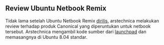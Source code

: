 ## Review Ubuntu Netbook Remix

Tidak lama setelah Ubuntu Netbook Remix [dirilis](http://kriwil.com/journal/ubuntu-netbook-remix), arstechnica melakukan review terhadap produk Canonical yang diperuntukan untuk netbook tersebut. Arstechnica mengambil kode sumber dari [launchpad](https://launchpad.net/netbook-remix) dan memasangnya di Ubuntu 8.04 standar.

<!-- {"time": "2008-06-04 18:24:40", "title": "Review Ubuntu Netbook Remix"} -->
